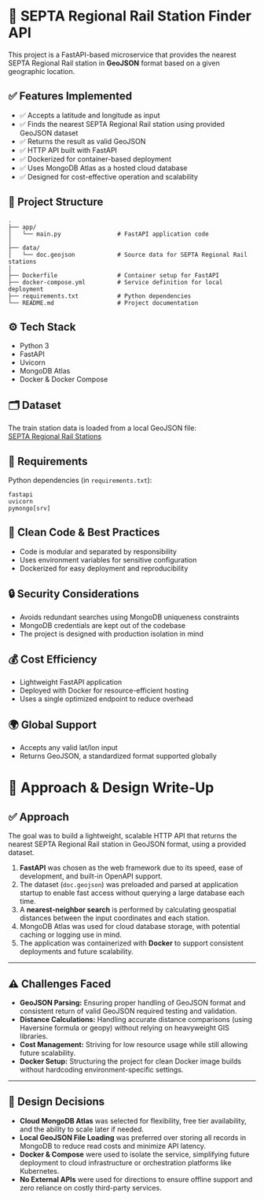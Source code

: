# 🚉 SEPTA Regional Rail Station Finder API

This project is a FastAPI-based microservice that provides the nearest SEPTA Regional Rail station in **GeoJSON** format based on a given geographic location.

## ✅ Features Implemented

- ✅ Accepts a latitude and longitude as input
- ✅ Finds the nearest SEPTA Regional Rail station using provided GeoJSON dataset
- ✅ Returns the result as valid GeoJSON
- ✅ HTTP API built with FastAPI
- ✅ Dockerized for container-based deployment
- ✅ Uses MongoDB Atlas as a hosted cloud database
- ✅ Designed for cost-effective operation and scalability

## 📂 Project Structure

```
.
├── app/
│   └── main.py                # FastAPI application code
│
├── data/
│   └── doc.geojson            # Source data for SEPTA Regional Rail stations
│
├── Dockerfile                 # Container setup for FastAPI
├── docker-compose.yml         # Service definition for local deployment
├── requirements.txt           # Python dependencies
└── README.md                  # Project documentation
```

## ⚙️ Tech Stack

- Python 3
- FastAPI
- Uvicorn
- MongoDB Atlas
- Docker & Docker Compose


## 🗂️ Dataset

The train station data is loaded from a local GeoJSON file:  
[SEPTA Regional Rail Stations](https://drive.google.com/file/d/11ZfHYz3w77-aM4ZQnQIxSSdxcGnWcFjA/view?usp=drive_link)

## 🧾 Requirements

Python dependencies (in `requirements.txt`):

```
fastapi
uvicorn
pymongo[srv]
```

## 🧼 Clean Code & Best Practices

- Code is modular and separated by responsibility
- Uses environment variables for sensitive configuration
- Dockerized for easy deployment and reproducibility

## 🔒 Security Considerations

- Avoids redundant searches using MongoDB uniqueness constraints
- MongoDB credentials are kept out of the codebase
- The project is designed with production isolation in mind

## 💰 Cost Efficiency

- Lightweight FastAPI application
- Deployed with Docker for resource-efficient hosting
- Uses a single optimized endpoint to reduce overhead

## 🌍 Global Support

- Accepts any valid lat/lon input
- Returns GeoJSON, a standardized format supported globally



# 🧠 Approach & Design Write-Up

## ✅ **Approach**

The goal was to build a lightweight, scalable HTTP API that returns the nearest SEPTA Regional Rail station in GeoJSON format, using a provided dataset.

1. **FastAPI** was chosen as the web framework due to its speed, ease of development, and built-in OpenAPI support.
2. The dataset (`doc.geojson`) was preloaded and parsed at application startup to enable fast access without querying a large database each time.
3. A **nearest-neighbor search** is performed by calculating geospatial distances between the input coordinates and each station.
4. MongoDB Atlas was used for cloud database storage, with potential caching or logging use in mind.
5. The application was containerized with **Docker** to support consistent deployments and future scalability.

---

## ⚠️ **Challenges Faced**

- **GeoJSON Parsing:** Ensuring proper handling of GeoJSON format and consistent return of valid GeoJSON required testing and validation.
- **Distance Calculations:** Handling accurate distance comparisons (using Haversine formula or geopy) without relying on heavyweight GIS libraries.
- **Cost Management:** Striving for low resource usage while still allowing future scalability.
- **Docker Setup:** Structuring the project for clean Docker image builds without hardcoding environment-specific settings.

---

## 🧱 **Design Decisions**

- **Cloud MongoDB Atlas** was selected for flexibility, free tier availability, and the ability to scale later if needed.
- **Local GeoJSON File Loading** was preferred over storing all records in MongoDB to reduce read costs and minimize API latency.
- **Docker & Compose** were used to isolate the service, simplifying future deployment to cloud infrastructure or orchestration platforms like Kubernetes.
- **No External APIs** were used for directions to ensure offline support and zero reliance on costly third-party services.
